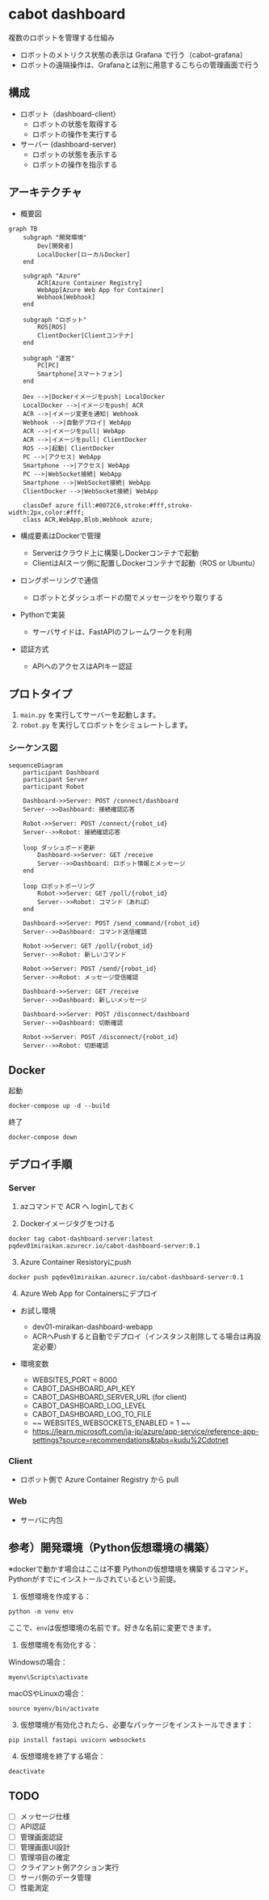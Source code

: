 # cabot dashboard

複数のロボットを管理する仕組み

- ロボットのメトリクス状態の表示は Grafana で行う（cabot-grafana）
- ロボットの遠隔操作は、Grafanaとは別に用意するこちらの管理画面で行う

## 構成

- ロボット（dashboard-client）
  - ロボットの状態を取得する
  - ロボットの操作を実行する
- サーバー (dashboard-server)
  - ロボットの状態を表示する
  - ロボットの操作を指示する

## アーキテクチャ

- 概要図
```mermaid
graph TB
    subgraph "開発環境"
        Dev[開発者]
        LocalDocker[ローカルDocker]
    end

    subgraph "Azure"
        ACR[Azure Container Registry]
        WebApp[Azure Web App for Container]
        Webhook[Webhook]
    end

    subgraph "ロボット"
        ROS[ROS]
        ClientDocker[Clientコンテナ]
    end

    subgraph "運営"
        PC[PC]
        Smartphone[スマートフォン]
    end

    Dev -->|Dockerイメージをpush| LocalDocker
    LocalDocker -->|イメージをpush| ACR
    ACR -->|イメージ変更を通知| Webhook
    Webhook -->|自動デプロイ| WebApp
    ACR -->|イメージをpull| WebApp
    ACR -->|イメージをpull| ClientDocker
    ROS -->|起動| ClientDocker
    PC -->|アクセス| WebApp
    Smartphone -->|アクセス| WebApp
    PC -->|WebSocket接続| WebApp
    Smartphone -->|WebSocket接続| WebApp
    ClientDocker -->|WebSocket接続| WebApp

    classDef azure fill:#0072C6,stroke:#fff,stroke-width:2px,color:#fff;
    class ACR,WebApp,Blob,Webhook azure;
```

- 構成要素はDockerで管理
  - Serverはクラウド上に構築しDockerコンテナで起動
  - ClientはAIスーツ側に配置しDockerコンテナで起動（ROS or Ubuntu）

- ロングポーリングで通信
  - ロボットとダッシュボードの間でメッセージをやり取りする

- Pythonで実装
  - サーバサイドは、FastAPIのフレームワークを利用

- 認証方式
  - APIへのアクセスはAPIキー認証

## プロトタイプ

1. `main.py` を実行してサーバーを起動します。
2. `robot.py` を実行してロボットをシミュレートします。

### シーケンス図

``` mermaid
sequenceDiagram
    participant Dashboard
    participant Server
    participant Robot

    Dashboard->>Server: POST /connect/dashboard
    Server-->>Dashboard: 接続確認応答

    Robot->>Server: POST /connect/{robot_id}
    Server-->>Robot: 接続確認応答

    loop ダッシュボード更新
        Dashboard->>Server: GET /receive
        Server-->>Dashboard: ロボット情報とメッセージ
    end

    loop ロボットポーリング
        Robot->>Server: GET /poll/{robot_id}
        Server-->>Robot: コマンド（あれば）
    end

    Dashboard->>Server: POST /send_command/{robot_id}
    Server-->>Dashboard: コマンド送信確認

    Robot->>Server: GET /poll/{robot_id}
    Server-->>Robot: 新しいコマンド

    Robot->>Server: POST /send/{robot_id}
    Server-->>Robot: メッセージ受信確認

    Dashboard->>Server: GET /receive
    Server-->>Dashboard: 新しいメッセージ

    Dashboard->>Server: POST /disconnect/dashboard
    Server-->>Dashboard: 切断確認

    Robot->>Server: POST /disconnect/{robot_id}
    Server-->>Robot: 切断確認
```

## Docker

起動
```
docker-compose up -d --build
```

終了
```
docker-compose down
```

## デプロイ手順

### Server

1. azコマンドで ACR へ loginしておく

2. Dockerイメージタグをつける
  ```
  docker tag cabot-dashboard-server:latest pqdev01miraikan.azurecr.io/cabot-dashboard-server:0.1
  ```
3. Azure Container Resistoryにpush
  ```
  docker push pqdev01miraikan.azurecr.io/cabot-dashboard-server:0.1
  ```
4. Azure Web App for Containersにデプロイ

- お試し環境
  - dev01-miraikan-dashboard-webapp
  - ACRへPushすると自動でデプロイ（インスタンス削除してる場合は再設定必要）

- 環境変数
  - WEBSITES_PORT = 8000
  - CABOT_DASHBOARD_API_KEY
  - CABOT_DASHBOARD_SERVER_URL (for client)
  - CABOT_DASHBOARD_LOG_LEVEL
  - CABOT_DASHBOARD_LOG_TO_FILE
  - ~~ WEBSITES_WEBSOCKETS_ENABLED = 1 ~~
  - https://learn.microsoft.com/ja-jp/azure/app-service/reference-app-settings?source=recommendations&tabs=kudu%2Cdotnet

### Client

- ロボット側で Azure Container Registry から pull

### Web

- サーバに内包


## 参考）開発環境（Python仮想環境の構築）

※dockerで動かす場合はここは不要
Pythonの仮想環境を構築するコマンド。Pythonがすでにインストールされているという前提。

1. 仮想環境を作成する：

```
python -m venv env
```

ここで、`env`は仮想環境の名前です。好きな名前に変更できます。

1. 仮想環境を有効化する：

Windowsの場合：
```
myenv\Scripts\activate
```

macOSやLinuxの場合：
```
source myenv/bin/activate
```

3. 仮想環境が有効化されたら、必要なパッケージをインストールできます：

```
pip install fastapi uvicorn websockets
```

4. 仮想環境を終了する場合：

```
deactivate
```

## TODO
- [ ] メッセージ仕様
- [ ] API認証
- [ ] 管理画面認証
- [ ] 管理画面UI設計
- [ ] 管理項目の確定
- [ ] クライアント側アクション実行
- [ ] サーバ側のデータ管理
- [ ] 性能測定
